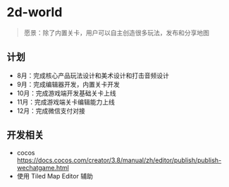# 2d-world 

> 愿景：除了内置关卡，用户可以自主创造很多玩法，发布和分享地图


## 计划

* 8月：完成核心产品玩法设计和美术设计和打击音频设计
* 9月：完成编辑器开发，内置关卡开发
* 10月：完成游戏端开发基础关卡上线
* 11月：完成游戏端关卡编辑能力上线
* 12月：完成微信支付对接


## 开发相关

* cocos
https://docs.cocos.com/creator/3.8/manual/zh/editor/publish/publish-wechatgame.html
* 使用 Tiled Map Editor 辅助